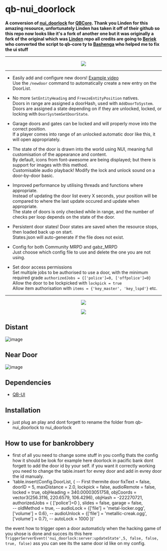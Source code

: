 # qb-nui_doorlock
**A conversion of [nui_doorlock](https://github.com/thelindat/nui_doorlock) for [QBCore](https://github.com/qbcore-framework/qb-core). Thank you Linden for this amazing resource, unfortunately Linden has taken it off of their github so this repo now looks like it's a fork of another one but it was originally a fork of the original which was [Linden](https://github.com/thelindat) repo all credits are going to [Beriek](https://github.com/BerkieBb) who converted the script to qb-core ty to [Bashenga](https://github.com/bashenga) who helped me to fix the ui stuff** 

<hr>
<p align="center"><img src='https://i.imgur.com/GU9JDaV.png'></img></p>
<hr>

* Easily add and configure new doors! <a href='https://streamable.com/591vqz'>Example video</a>  
Use the `/newdoor` command to automatically create a new entry on the DoorList.  

* No more `SetEntityHeading` and `FreezeEntityPosition` natives.  
 Doors in range are assigned a doorHash, used with `AddDoorToSystem`.  
 Doors are assigned a state depending on if they are unlocked, locked, or locking with `DoorSystemSetDoorState`.  

* Garage doors and gates can be locked and will properly move into the correct position.  
If a player comes into range of an unlocked automatic door like this, it will open appropriately.  

* The state of the door is drawn into the world using NUI, meaning full customisation of the appearance and content.  
By default, icons from font-awesome are being displayed; but there is support for images with this method.  
Customisable audio playback! Modify the lock and unlock sound on a door-by-door basic.  

* Improved performance by utilising threads and functions where appropriate.  
Instead of updating the door list every X seconds, your position will be compared to where the last update occured and update when appropriate.  
The state of doors is only checked while in range, and the number of checks per loop depends on the state of the door.  

* Persistent door states! Door states are saved when the resource stops, then loaded back up on start.  
States.json will auto-generate if the file does not exist.  

* Config for both Community MRPD and gabz_MRPD  
Just choose which config file to use and delete the one you are not using.

* Set door access permissions  
Set multiple jobs to be authorised to use a door, with the minimum required grade `authorizedJobs = {['police']=0, ['offpolice']=0}`  
Allow the door to be lockpicked with `lockpick = true`  
Allow item authorisation with `items = {'key_master', 'key_lspd'}` etc. 

<hr>
<p align="center">
<img src="https://i.imgur.com/4EYdg03.png"/></p>
<p align='center'><img src="https://i.imgur.com/lffUS9P.png"/></img></p>

## Distant

![image](https://user-images.githubusercontent.com/76070305/145712403-9ce27674-b338-44eb-8102-6253bc97afcd.png)
 
 ## Near Door
 
 ![image](https://user-images.githubusercontent.com/76070305/145712428-b3265514-5455-457f-908f-97aa87d29a38.png)

## Dependencies
* [QB-UI](https://github.com/AyPiXt/qb-ui)

## Installation
* just plug an play and dont forgett to rename the folder from qb-nui_doorlock to nui_doorlock

## How to use for bankrobbery 
* first of all you need to change some stuff in you config thats the config how it should be look for example here doorlock in pacific bank dont forgett to add the door id by your self. if you want it correctly working you need to change the table.insert for evrey door and add in evrey door the id manualy.
* 'table.insert(Config.DoorList, { -- First thermite door 
	fixText = false,
	doorID = 5,
	maxDistance = 2.0,
	lockpick = false,
	audioRemote = false,
	locked = true,
	objHeading = 340.00003051758,
	objCoords = vector3(256.3116, 220.6579, 106.4296),
	objHash = -222270721,
	authorizedJobs = { ['police']=0 },
	slides = false,
	garage = false,			
		-- oldMethod = true,
		-- audioLock = {['file'] = 'metal-locker.ogg', ['volume'] = 0.6},
		-- audioUnlock = {['file'] = 'metallic-creak.ogg', ['volume'] = 0.7},
		-- autoLock = 1000
})'

the event how to trigger open a door automaticly when the hacking game of you shose is done and succes its this here  ```TriggerServerEvent('nui_doorlock:server:updateState',5, false, false, true, false)``` ass you can see its the same door id like on my config.
